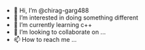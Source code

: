 - 👋 Hi, I’m @chirag-garg488
- 👀 I’m interested in doing something different 
- 🌱 I’m currently learning c++
- 💞️ I’m looking to collaborate on ...
- 📫 How to reach me ...

<!---
chirag-garg488/chirag-garg488 is a ✨ special ✨ repository because its `README.md` (this file) appears on your GitHub profile.
You can click the Preview link to take a look at your changes.
--->
